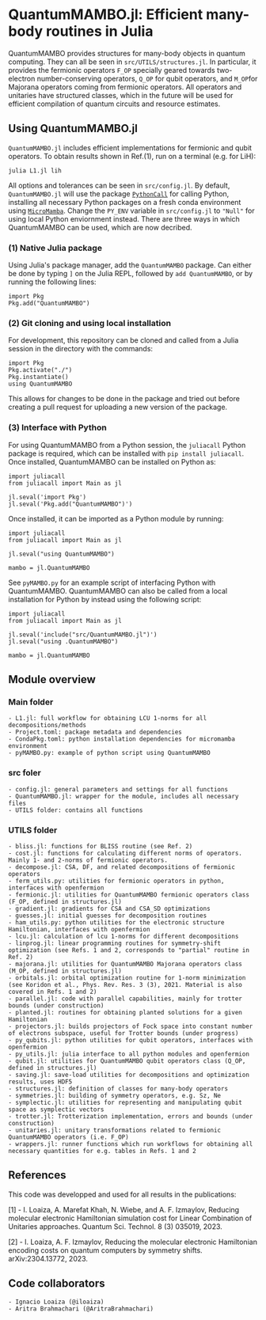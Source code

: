 # QuantumMAMBO.jl: Efficient many-body routines in Julia

QuantumMAMBO provides structures for many-body objects in quantum computing. They can all be seen in `src/UTILS/structures.jl`. In particular, it provides the fermionic operators `F_OP` specially geared towards two-electron number-conserving operators, `Q_OP` for qubit operators, and `M_OP`for Majorana operators coming from fermionic operators. All operators and unitaries have structured classes, which in the future will be used for efficient compilation of quantum circuits and resource estimates.


## Using QuantumMAMBO.jl
`QuantumMAMBO.jl` includes efficient implementations for fermionic and qubit operators. To obtain results shown in Ref.(1), run on a terminal (e.g. for LiH):

`julia L1.jl lih`

All options and tolerances can be seen in `src/config.jl`. By default, `QuantumMAMBO.jl` will use the package [`PythonCall`](https://github.com/cjdoris/PythonCall.jl) for calling Python, installing all necessary Python packages on a fresh conda environment using [`MicroMamba`](https://github.com/cjdoris/MicroMamba.jl). Change the `PY_ENV` variable in `src/config.jl` to `"Null"` for using local Python enviornment instead. There are three ways in which QuantumMAMBO can be used, which are now decribed.

### (1) Native Julia package
Using Julia's package manager, add the `QuantumMAMBO` package. Can either be done by typing `]` on the Julia REPL, followed by `add QuantumMAMBO`, or by running the following lines:
```
import Pkg
Pkg.add("QuantumMAMBO")
```
### (2) Git cloning and using local installation
For development, this repository can be cloned and called from a Julia session in the directory with the commands:
```
import Pkg
Pkg.activate("./")
Pkg.instantiate()
using QuantumMAMBO
```
This allows for changes to be done in the package and tried out before creating a pull request for uploading a new version of the package.

### (3) Interface with Python
For using QuantumMAMBO from a Python session, the `juliacall` Python package is required, which can be installed with `pip install juliacall`. Once installed, QuantumMAMBO can be installed on Python as:
```
import juliacall
from juliacall import Main as jl

jl.seval('import Pkg')
jl.seval('Pkg.add("QuantumMAMBO")')
```
Once installed, it can be imported as a Python module by running:
```
import juliacall
from juliacall import Main as jl

jl.seval("using QuantumMAMBO")

mambo = jl.QuantumMAMBO
```
See `pyMAMBO.py` for an example script of interfacing Python with QuantumMAMBO. QuantumMAMBO can also be called from a local installation for Python by instead using the following script:
```
import juliacall
from juliacall import Main as jl

jl.seval('include("src/QuantumMAMBO.jl")')
jl.seval("using .QuantumMAMBO")

mambo = jl.QuantumMAMBO
```


## Module overview

### Main folder
	- L1.jl: full workflow for obtaining LCU 1-norms for all decompositions/methods
	- Project.toml: package metadata and dependencies
	- CondaPkg.toml: python installation dependencies for micromamba environment
	- pyMAMBO.py: example of python script using QuantumMAMBO


### src foler
	- config.jl: general parameters and settings for all functions
	- QuantumMAMBO.jl: wrapper for the module, includes all necessary files
	- UTILS folder: contains all functions

### UTILS folder
	- bliss.jl: functions for BLISS routine (see Ref. 2)
	- cost.jl: functions for calculating different norms of operators. Mainly 1- and 2-norms of fermionic operators.
	- decompose.jl: CSA, DF, and related decompositions of fermionic operators
	- ferm_utils.py: utilities for fermionic operators in python, interfaces with openfermion
	- fermionic.jl: utilities for QuantumMAMBO fermionic operators class (F_OP, defined in structures.jl)
	- gradient.jl: gradients for CSA and CSA_SD optimizations
	- guesses.jl: initial guesses for decomposition routines
	- ham_utils.py: python utilities for the electronic structure Hamiltonian, interfaces with openfermion
	- lcu.jl: calculation of lcu 1-norms for different decompositions
	- linprog.jl: linear programming routines for symmetry-shift optimization (see Refs. 1 and 2, corresponds to "partial" routine in Ref. 2)
	- majorana.jl: utilities for QuantumMAMBO Majorana operators class (M_OP, defined in structures.jl)
	- orbitals.jl: orbital optimization routine for 1-norm minimization (see Koridon et al., Phys. Rev. Res. 3 (3), 2021. Material is also covered in Refs. 1 and 2)
	- parallel.jl: code with parallel capabilities, mainly for trotter bounds (under construction)
	- planted.jl: routines for obtaining planted solutions for a given Hamiltonian
	- projectors.jl: builds projectors of Fock space into constant number of electrons subspace, useful for Trotter bounds (under progress)
	- py_qubits.jl: python utilities for qubit operators, interfaces with openfermion
	- py_utils.jl: julia interface to all python modules and openfermion
	- qubit.jl: utilities for QuantumMAMBO qubit operators class (Q_OP, defined in structures.jl)
	- saving.jl: save-load utilities for decompositions and optimization results, uses HDF5
	- structures.jl: definition of classes for many-body operators
	- symmetries.jl: building of symmetry operators, e.g. Sz, Ne
	- symplectic.jl: utilities for representing and manipulating qubit space as symplectic vectors
	- trotter.jl: Trotterization implementation, errors and bounds (under construction)
	- unitaries.jl: unitary transformations related to fermionic QuantumMAMBO operators (i.e. F_OP)
	- wrappers.jl: runner functions which run workflows for obtaining all necessary quantities for e.g. tables in Refs. 1 and 2


## References
This code was developped and used for all results in the publications:

[1] - I. Loaiza, A. Marefat Khah, N. Wiebe, and A. F. Izmaylov, Reducing molecular electronic Hamiltonian simulation cost for Linear Combination of Unitaries approaches. Quantum Sci. Technol. 8 (3) 035019, 2023.

[2] - I. Loaiza, A. F. Izmaylov, Reducing the molecular electronic Hamiltonian encoding costs on quantum computers by symmetry shifts. arXiv:2304.13772, 2023.

## Code collaborators
	- Ignacio Loaiza (@iloaiza)
	- Aritra Brahmachari (@AritraBrahmachari)


